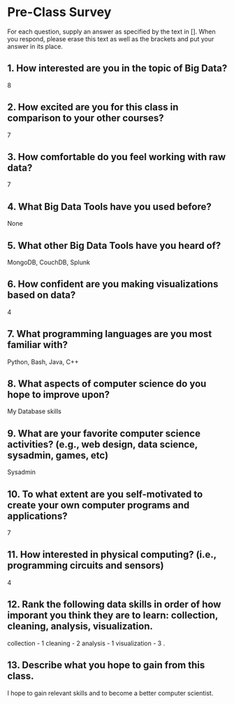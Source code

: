 # Pre-Class Survey

For each question, supply an answer as specified by the text in [].  When you respond, please erase this text as well as the brackets and put your answer in its place.

## 1. How interested are you in the topic of Big Data?
8

## 2. How excited are you for this class in comparison to your other courses? 
7

## 3. How comfortable do you feel working with raw data?
7

## 4. What Big Data Tools have you used before?
None

## 5. What other Big Data Tools have you heard of?
MongoDB, CouchDB, Splunk

## 6. How confident are you making visualizations based on data?
4

## 7. What programming languages are you most familiar with?
Python, Bash, Java, C++ 

## 8. What aspects of computer science do you hope to improve upon?
My Database skills

## 9. What are your favorite computer science activities? (e.g., web design, data science, sysadmin, games, etc)
Sysadmin

## 10. To what extent are you self-motivated to create your own computer programs and applications?

7

## 11. How interested in physical computing? (i.e., programming circuits and sensors)
4

## 12. Rank the following data skills in order of how imporant you think they are to learn: collection, cleaning, analysis, visualization.
collection - 1
cleaning - 2 
analysis - 1
visualization - 3 .

## 13. Describe what you hope to gain from this class.
I hope to gain relevant skills and to become a better computer scientist.  



